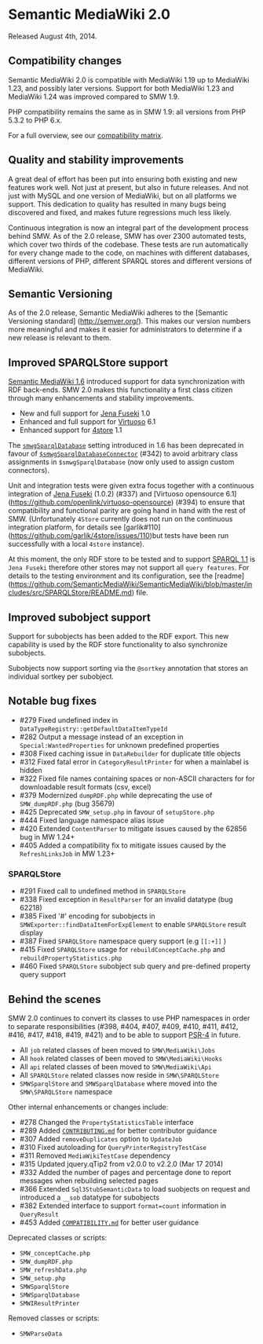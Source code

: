 # Semantic MediaWiki 2.0

Released August 4th, 2014.

## Compatibility changes

Semantic MediaWiki 2.0 is compatible with MediaWiki 1.19 up to MediaWiki 1.23, and possibly later
versions. Support for both MediaWiki 1.23 and MediaWiki 1.24 was improved compared to SMW 1.9.

PHP compatibility remains the same as in SMW 1.9: all versions from PHP 5.3.2 to PHP 6.x.


For a full overview, see our [compatibility matrix](COMPATIBILITY.md).

## Quality and stability improvements

A great deal of effort has been put into ensuring both existing and new features work well.
Not just at present, but also in future releases. And not just with MySQL and one version of
MediaWiki, but on all platforms we support. This dedication to quality has resulted in many
bugs being discovered and fixed, and makes future regressions much less likely.

Continuous integration is now an integral part of the development process behind SMW. As of
the 2.0 release, SMW has over 2300 automated tests, which cover two thirds of the codebase.
These tests are run automatically for every change made to the code, on machines with different
databases, different versions of PHP, different SPARQL stores and different versions of MediaWiki.

## Semantic Versioning

As of the 2.0 release, Semantic MediaWiki adheres to the [Semantic Versioning standard]
(http://semver.org/). This makes our version numbers more meaningful and makes it easier
for administrators to determine if a new release is relevant to them.

## Improved SPARQLStore support

[Semantic MediaWiki 1.6](http://semantic-mediawiki.org/wiki/SMW_1.6#Synchronizing_SMW_with_RDF_stores)
introduced support for data synchronization with RDF back-ends. SMW 2.0 makes this functionality a
first class citizen through many enhancements and stability improvements.

* New and full support for [Jena Fuseki](http://jena.apache.org/) 1.0
* Enhanced and full support for [Virtuoso](https://github.com/openlink/virtuoso-opensource) 6.1
* Enhanced support for [4store](https://github.com/garlik/4store) 1.1

The [`smwgSparqlDatabase`](https://semantic-mediawiki.org/wiki/Help:$smwgSparqlDatabase) setting
introduced in 1.6 has been deprecated in favour of
[`$smwgSparqlDatabaseConnector`](https://semantic-mediawiki.org/wiki/Help:$smwgSparqlDatabaseConnector)
(#342) to avoid arbitrary class assignments in `$smwgSparqlDatabase` (now only used to assign custom
connectors).

Unit and integration tests were given extra focus together with a continuous integration of
[Jena Fuseki](http://jena.apache.org/) (1.0.2) (#337) and [Virtuoso opensource 6.1]
(https://github.com/openlink/virtuoso-opensource) (#394) to ensure that compatibility and functional
parity are going hand in hand with the rest of SMW. (Unfortunately `4Store` currently does not run
on the continuous integration platform, for details see [garlik#110]
(https://github.com/garlik/4store/issues/110)but tests have been run successfully with a local
`4store` instance).

At this moment, the only RDF store to be tested and to support [SPARQL 1.1](http://www.w3.org/TR/sparql11-query/)
is `Jena Fuseki` therefore other stores may not support all `query features`. For details to
the testing environment and its configuration, see the [readme]
(https://github.com/SemanticMediaWiki/SemanticMediaWiki/blob/master/includes/src/SPARQLStore/README.md) file.

## Improved subobject support

Support for subobjects has been added to the RDF export. This new capability is used by the RDF
store functionality to also synchronize subobjects.

Subobjects now support sorting via the `@sortkey` annotation that stores an individual sortkey
per subobject.

## Notable bug fixes

* #279 Fixed undefined index in `DataTypeRegistry::getDefaultDataItemTypeId`
* #282 Output a message instead of an exception in `Special:WantedProperties` for unknown predefined properties
* #308 Fixed caching issue in `DataRebuilder` for duplicate title objects
* #312 Fixed fatal error in `CategoryResultPrinter` for when a mainlabel is hidden
* #322 Fixed file names containing spaces or non-ASCII characters for for downloadable result formats (csv, excel)
* #379 Modernized `dumpRDF.php` while deprecating the use of `SMW_dumpRDF.php` (bug 35679)
* #425 Deprecated `SMW_setup.php` in favour of `setupStore.php`
* #444 Fixed language namespace alias issue
* #420 Extended `ContentParser` to mitigate issues caused by the 62856 bug in MW 1.24+
* #405 Added a compatibility fix to mitigate issues caused by the `RefreshLinksJob` in MW 1.23+

### SPARQLStore

- #291 Fixed call to undefined method in `SPARQLStore`
- #338 Fixed exception in `ResultParser` for an invalid datatype (bug 62218)
- #385 Fixed '#' encoding for subobjects in `SMWExporter::findDataItemForExpElement` to enable `SPARQLStore` result display
- #387 Fixed `SPARQLStore` namespace query support (e.g `[[:+]]` )
- #415 Fixed `SPARQLStore` usage for `rebuildConceptCache.php` and `rebuildPropertyStatistics.php`
- #460 Fixed `SPARQLStore` subobject sub query and pre-defined property query support

## Behind the scenes

SMW 2.0 continues to convert its classes to use PHP namespaces in order to separate responsibilities
(#398, #404, #407, #409, #410, #411, #412, #416, #417, #418, #419, #421) and to be able to support
[PSR-4](http://www.php-fig.org/psr/psr-4/) in future.

* All `job` related classes of been moved to `SMW\MediaWiki\Jobs`
* All `hook` related classes of been moved to `SMW\MediaWiki\Hooks`
* All `api` related classes of been moved to `SMW\MediaWiki\Api`
* All `SPARQLStore` related classes now reside in `SMW\SPARQLStore`
* `SMWSparqlStore` and `SMWSparqlDatabase` where moved into the `SMW\SPARQLStore` namespace

Other internal enhancements or changes include:

* #278 Changed the `PropertyStatisticsTable` interface
* #289 Added [`CONTRIBUTING.md`](https://github.com/SemanticMediaWiki/SemanticMediaWiki/blob/master/CONTRIBUTING.md) for better contributor guidance
* #307 Added `removeDuplicates` option to `UpdateJob`
* #310 Fixed autoloading for `QueryPrinterRegistryTestCase`
* #311 Removed `MediaWikiTestCase` dependency
* #315 Updated jquery.qTip2 from v2.0.0 to v2.2.0 (Mar 17 2014)
* #332 Added the number of pages and percentage done to report messages when rebuilding selected pages
* #366 Extended `Sql3StubSemanticData` to load suobjects on request and introduced a `__sob` datatype for subobjects
* #382 Extended interface to support `format=count` information in `QueryResult`
* #453 Added [`COMPATIBILITY.md`](https://github.com/SemanticMediaWiki/SemanticMediaWiki/blob/master/docs/COMPATIBILITY.md) for better user guidance

Deprecated classes or scripts:

* `SMW_conceptCache.php`
* `SMW_dumpRDF.php`
* `SMW_refreshData.php`
* `SMW_setup.php`
* `SMWSparqlStore`
* `SMWSparqlDatabase`
* `SMWIResultPrinter`

Removed classes or scripts:

* `SMWParseData`
